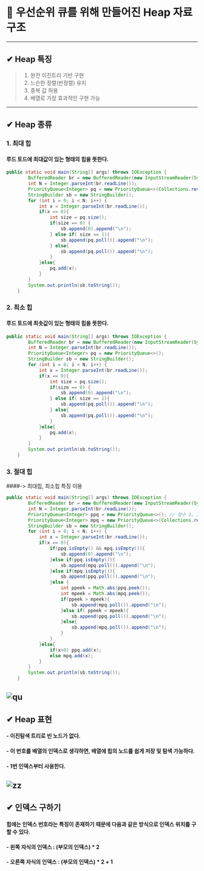 # 🔹 우선순위 큐를 위해 만들어진 Heap 자료구조    
---
## ✔ Heap 특징
> 1. 완전 이진트리 기반 구현
> 2. 느슨한 정렬(반정렬) 유지
> 3. 중복 값 허용
> 4. 배열로 가장 효과적인 구현 가능
---    
## ✔ Heap 종류   
### 1. 최대 힙   
#### 루드 토드에 최대값이 있는 형태의 힙을 뜻한다.   
```java
public static void main(String[] args) throws IOException {
        BufferedReader br = new BufferedReader(new InputStreamReader(System.in));
        int N = Integer.parseInt(br.readLine());
        PriorityQueue<Integer> pq = new PriorityQueue<>(Collections.reverseOrder());
        StringBuilder sb = new StringBuilder();
        for (int i = 0; i < N; i++) {
            int x = Integer.parseInt(br.readLine());
            if(x == 0){
                int size = pq.size();
                if(size == 0) {
                    sb.append(0).append("\n");
                } else if( size == 1){
                    sb.append(pq.poll()).append("\n");
                } else{
                    sb.append(pq.poll()).append("\n");
                }
            }else{
                pq.add(x);
            }
        }
        System.out.println(sb.toString());
    }
```   

### 2. 최소 힙
#### 루드 토드에 최솟값이 있는 형태의 힙을 뜻한다.    
```java
public static void main(String[] args) throws IOException {
        BufferedReader br = new BufferedReader(new InputStreamReader(System.in));
        int N = Integer.parseInt(br.readLine());
        PriorityQueue<Integer> pq = new PriorityQueue<>();
        StringBuilder sb = new StringBuilder();
        for (int i = 0; i < N; i++) {
            int x = Integer.parseInt(br.readLine());
            if(x == 0){
                int size = pq.size();
                if(size == 0) {
                    sb.append(0).append("\n");
                } else if( size == 1){
                    sb.append(pq.poll()).append("\n");
                } else{
                    sb.append(pq.poll()).append("\n");
                }
            }else{
                pq.add(x);
            }
        }
        System.out.println(sb.toString());
    }
```     
    
### 3. 절대 힙     
####-> 최대힙, 최소힙 특징 이용       
```java
public static void main(String[] args) throws IOException {
        BufferedReader br = new BufferedReader(new InputStreamReader(System.in));
        int N = Integer.parseInt(br.readLine());
        PriorityQueue<Integer> ppq = new PriorityQueue<>(); // 양수 1, 2, 3 ....
        PriorityQueue<Integer> mpq = new PriorityQueue<>(Collections.reverseOrder()); // 음수 -1, -2, -3 ...
        StringBuilder sb = new StringBuilder();
        for (int i = 0; i < N; i++) {
            int x = Integer.parseInt(br.readLine());
            if(x == 0){
                if(ppq.isEmpty() && mpq.isEmpty()){
                    sb.append(0).append("\n");
                }else if(ppq.isEmpty()){
                    sb.append(mpq.poll()).append("\n");
                }else if(mpq.isEmpty()){
                    sb.append(ppq.poll()).append("\n");
                }else {
                    int ppeek = Math.abs(ppq.peek());
                    int mpeek = Math.abs(mpq.peek());
                    if(ppeek > mpeek){
                        sb.append(mpq.poll()).append("\n");
                    }else if( ppeek < mpeek){
                        sb.append(ppq.poll()).append("\n");
                    }else{
                        sb.append(mpq.poll()).append("\n");
                    }
                }
            }else{
                if(x>0) ppq.add(x);
                else mpq.add(x);
            }
        }
        System.out.println(sb.toString());
    } 
```       
![qu](https://user-images.githubusercontent.com/72757829/102923936-f8546200-44d3-11eb-87f9-50c241050f30.PNG)  
---   
## ✔ Heap 표현   
#### - 이진탐색 트리로 빈 노드가 없다.   
#### - 이 번호를 배열의 인덱스로 생각하면, 배열에 힙의 노드를 쉽게 저장 및 탐색 가능하다.   
#### - 1번 인덱스부터 사용한다.   
![zz](https://user-images.githubusercontent.com/72757829/102924428-e58e5d00-44d4-11eb-8f76-95723347cb28.PNG)   
---   
## ✔ 인덱스 구하기     
#### 힙에는 인덱스 번호라는 특징이 존재하기 때문에 다음과 같은 방식으로 인덱스 위치를 구할 수 있다.     
#### - 왼쪽 자식의 인덱스 : (부모의 인덱스) * 2      
#### - 오른쪽 자식의 인덱스 : (부모의 인덱스) * 2 + 1      
